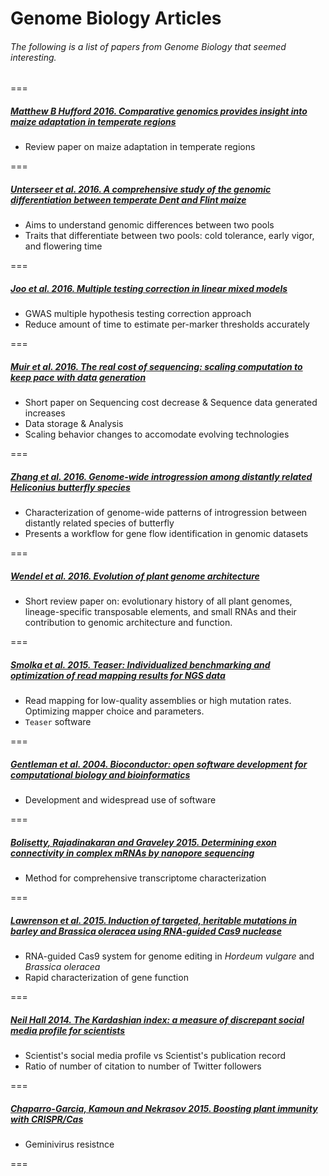 # Genome Biology Articles
###### The following is a list of papers from Genome Biology that seemed interesting.

===

##### [Matthew B Hufford 2016. Comparative genomics provides insight into maize adaptation in temperate regions](http://download.springer.com/static/pdf/457/art%253A10.1186%252Fs13059-016-1020-2.pdf?originUrl=http%3A%2F%2Fgenomebiology.biomedcentral.com%2Farticle%2F10.1186%2Fs13059-016-1020-2&token2=exp=1468585771~acl=%2Fstatic%2Fpdf%2F457%2Fart%25253A10.1186%25252Fs13059-016-1020-2.pdf*~hmac=82088ed2e0e58d649827437ce474f4796022999b7fe5ea29bbacaf23926bf7cb)
   - Review paper on maize adaptation in temperate regions

===

##### [Unterseer et al. 2016. A comprehensive study of the genomic differentiation between temperate Dent and Flint maize](http://genomebiology.biomedcentral.com/articles/10.1186/s13059-016-1009-x)
   - Aims to understand genomic differences between two pools
   - Traits that differentiate between two pools: cold tolerance, early vigor, and flowering time

===

##### [Joo et al. 2016. Multiple testing correction in linear mixed models](http://genomebiology.biomedcentral.com/articles/10.1186/s13059-016-0903-6)
   - GWAS multiple hypothesis testing correction approach
   - Reduce amount of time to estimate per-marker thresholds accurately

===

##### [Muir et al. 2016. The real cost of sequencing: scaling computation to keep pace with data generation](http://genomebiology.biomedcentral.com/articles/10.1186/s13059-016-0917-0)
   - Short paper on Sequencing cost decrease & Sequence data generated increases
   - Data storage & Analysis
   - Scaling behavior changes to accomodate evolving technologies
   
===

##### [Zhang et al. 2016. Genome-wide introgression among distantly related *Heliconius* butterfly species](http://genomebiology.biomedcentral.com/articles/10.1186/s13059-016-0889-0)
   - Characterization of genome-wide patterns of introgression between distantly related species of butterfly
   - Presents a workflow for gene flow identification in genomic datasets

===

##### [Wendel et al. 2016. Evolution of plant genome architecture](http://genomebiology.biomedcentral.com/articles/10.1186/s13059-016-0908-1)
   - Short review paper on: evolutionary history of all plant genomes, lineage-specific transposable elements, and small RNAs and their contribution to genomic architecture and function.

===

##### [Smolka et al. 2015. Teaser: Individualized benchmarking and optimization of read mapping results for NGS data](http://www.genomebiology.com/2015/16/1/235)
   - Read mapping for low-quality assemblies or high mutation rates. Optimizing mapper choice and parameters.
   - `Teaser` software

===

##### [Gentleman et al. 2004. Bioconductor: open software development for computational biology and bioinformatics](http://www.genomebiology.com/2004/5/10/R80)
   - Development and widespread use of software

===

##### [Bolisetty, Rajadinakaran and Graveley 2015. Determining exon connectivity in complex mRNAs by nanopore sequencing](http://www.genomebiology.com/2015/16/1/204)
   - Method for comprehensive transcriptome characterization

===

##### [Lawrenson et al. 2015. Induction of targeted, heritable mutations in barley and Brassica oleracea using RNA-guided Cas9 nuclease](http://www.genomebiology.com/2015/16/1/258)
   - RNA-guided Cas9 system for genome editing in *Hordeum vulgare* and *Brassica oleracea*
   - Rapid characterization of gene function
   
===

##### [Neil Hall 2014. The Kardashian index: a measure of discrepant social media profile for scientists](http://www.genomebiology.com/2014/15/7/424)
   - Scientist's social media profile vs Scientist's publication record
   - Ratio of number of citation to number of Twitter followers

===

##### [Chaparro-Garcia, Kamoun and Nekrasov 2015. Boosting plant immunity with CRISPR/Cas](http://www.genomebiology.com/2015/16/1/254)
   - Geminivirus resistnce

===








